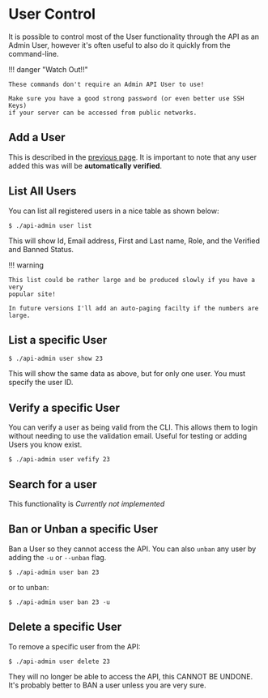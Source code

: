 # User Control

It is possible to control most of the User functionality through the API as an
Admin User, however it's often useful to also do it quickly from the
command-line.

!!! danger "Watch Out!!"

    These commands don't require an Admin API User to use!

    Make sure you have a good strong password (or even better use SSH Keys)
    if your server can be accessed from public networks.

## Add a User

This is described in the [previous page](../add-user). It is important to
note that any user added this was will be **automatically verified**.

## List All Users

You can list all registered users in a nice table as shown below:

```console
$ ./api-admin user list
```

This will show Id, Email address, First and Last name, Role, and the Verified
and Banned Status.

!!! warning

    This list could be rather large and be produced slowly if you have a very
    popular site!

    In future versions I'll add an auto-paging facilty if the numbers are large.

## List a specific User

```console
$ ./api-admin user show 23
```

This will show the same data as above, but for only one user. You must specify
the user ID.

## Verify a specific User

You can verify a user as being valid from the CLI. This allows them to login
without needing to use the validation email. Useful for testing or adding Users
you know exist.

```console
$ ./api-admin user vefify 23
```

## Search for a user

This functionality is *Currently not implemented*

## Ban or Unban a specific User

Ban a User so they cannot access the API. You can also `unban` any user by
adding the `-u` or `--unban` flag.

```console
$ ./api-admin user ban 23
```

or to unban:

```console
$ ./api-admin user ban 23 -u
```

## Delete a specific User

To remove a specific user from the API:

```console
$ ./api-admin user delete 23
```

They will no longer be able to access the API, this CANNOT BE UNDONE. It's
probably better to BAN a user unless you are very sure.
